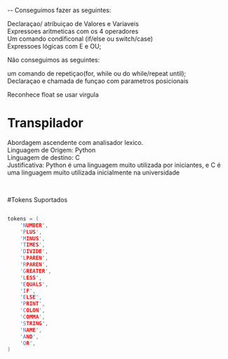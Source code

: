 
--
Conseguimos fazer as seguintes:

Declaraçao/ atribuiçao de Valores e Variaveis  <br>
Expressoes aritmeticas com os 4 operadores  <br>
Um comando condificonal (if/else ou switch/case)  <br>
Expressoes lógicas com E e OU; <br>


Não conseguimos as seguintes:

um comando de repetiçao(for, while ou do while/repeat until); <br>
Declaraçao e chamada de funçao com parametros posicionais 




 Reconhece float se usar virgula  <br>

# Transpilador

Abordagem ascendente com analisador lexico. <br>
Linguagem de Origem: Python <br>
Linguagem de destino: C <br>
Justificativa: Python é uma linguagem muito utilizada por iniciantes, e C é uma linguagem muito utilizada inicialmente na universidade

 <br>

#Tokens Suportados <br>

```c++

tokens = (
    'NUMBER',
    'PLUS',
    'MINUS',
    'TIMES',
    'DIVIDE',
    'LPAREN',
    'RPAREN',
    'GREATER',
    'LESS',
    'EQUALS',
    'IF',
    'ELSE',
    'PRINT',
    'COLON',
    'COMMA',
    'STRING',
    'NAME',
    'AND',
    'OR',
)

```
